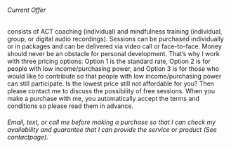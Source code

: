###### Current Offer
consists of ACT coaching (individual) and mindfulness training (individual, group, or digital audio recordings). Sessions can be purchased individually or in packages and can be delivered via video call or face-to-face. Money should never be an obstacle for personal development. That’s why I work with three pricing options: Option 1 is the standard rate, Option 2 is for people with low income/purchasing power, and Option 3 is for those who would like to contribute so that people with low income/purchasing power can still participate. Is the lowest price still not affordable for you? Then please contact me to discuss the possibility of free sessions. When you make a purchase with me, you automatically accept the terms and conditions so please read them in advance. 
###### Email, text, or call me before making a purchase so that I can check my availability and guarantee that I can provide the service or product (See contactpage).
